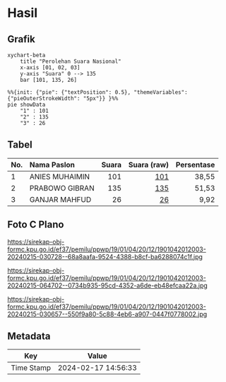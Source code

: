 # Hasil

## Grafik

```mermaid
xychart-beta
    title "Perolehan Suara Nasional"
    x-axis [01, 02, 03]
    y-axis "Suara" 0 --> 135
    bar [101, 135, 26]
```

```mermaid
%%{init: {"pie": {"textPosition": 0.5}, "themeVariables": {"pieOuterStrokeWidth": "5px"}} }%%
pie showData
    "1" : 101
    "2" : 135
    "3" : 26
```

## Tabel

| No. | Nama Paslon    | Suara | Suara (raw) | Persentase |
|:--- |:-------------- | -----:| -----------:| ----------:|
| 1   | ANIES MUHAIMIN | 101   | [101][p-1]  | 38,55      |
| 2   | PRABOWO GIBRAN | 135   | [135][p-2]  | 51,53      |
| 3   | GANJAR MAHFUD  | 26    | [26][p-3]   | 9,92       |


[p-1]: https://github.com/gigit-pemilu/pemilu-2024/blob/main/pilpres/hitung-suara/sub/19-kepulauan-bangka-belitung/sub/01-bangka/sub/04-mendo-barat/sub/2012-rukam/sub/003-tps/sub/paslon-1.txt
[p-2]: https://github.com/gigit-pemilu/pemilu-2024/blob/main/pilpres/hitung-suara/sub/19-kepulauan-bangka-belitung/sub/01-bangka/sub/04-mendo-barat/sub/2012-rukam/sub/003-tps/sub/paslon-2.txt
[p-3]: https://github.com/gigit-pemilu/pemilu-2024/blob/main/pilpres/hitung-suara/sub/19-kepulauan-bangka-belitung/sub/01-bangka/sub/04-mendo-barat/sub/2012-rukam/sub/003-tps/sub/paslon-3.txt

## Foto C Plano

https://sirekap-obj-formc.kpu.go.id/ef37/pemilu/ppwp/19/01/04/20/12/1901042012003-20240215-030728--68a8aafa-9524-4388-b8cf-ba6288074c1f.jpg

https://sirekap-obj-formc.kpu.go.id/ef37/pemilu/ppwp/19/01/04/20/12/1901042012003-20240215-064702--0734b935-95cd-4352-a6de-eb48efcaa22a.jpg

https://sirekap-obj-formc.kpu.go.id/ef37/pemilu/ppwp/19/01/04/20/12/1901042012003-20240215-030657--550f9a80-5c88-4eb6-a907-0447f0778002.jpg


## Metadata

| Key        | Value               |
| ---------- | ------------------- |
| Time Stamp | 2024-02-17 14:56:33 |



